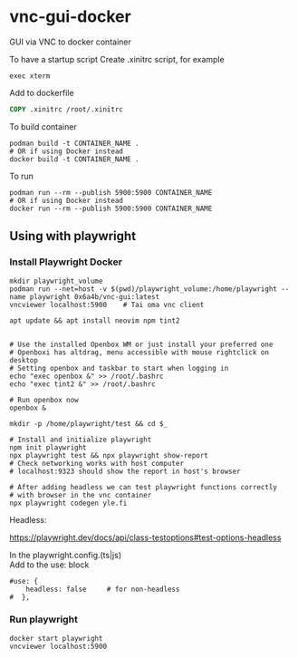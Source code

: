 # vnc-gui-docker
GUI via VNC to docker container


To have a startup script
Create .xinitrc script, for example

```
exec xterm
```

Add to dockerfile

```Dockerfile
COPY .xinitrc /root/.xinitrc
```

To build container

```
podman build -t CONTAINER_NAME .
# OR if using Docker instead
docker build -t CONTAINER_NAME .
```

To run

```
podman run --rm --publish 5900:5900 CONTAINER_NAME
# OR if using Docker instead
docker run --rm --publish 5900:5900 CONTAINER_NAME
```


## Using with playwright



### Install Playwright Docker


```
mkdir playwright_volume
podman run --net=host -v $(pwd)/playwright_volume:/home/playwright --name playwright 0x6a4b/vnc-gui:latest
vncviewer localhost:5900    # Tai oma vnc client
```

```
apt update && apt install neovim npm tint2


# Use the installed Openbox WM or just install your preferred one
# Openboxi has altdrag, menu accessible with mouse rightclick on desktop
# Setting openbox and taskbar to start when logging in
echo "exec openbox &" >> /root/.bashrc
echo "exec tint2 &" >> /root/.bashrc

# Run openbox now
openbox &

mkdir -p /home/playwright/test && cd $_

# Install and initialize playwright
npm init playwright
npx playwright test && npx playwright show-report
# Check networking works with host computer
# localhost:9323 should show the report in host's browser

# After adding headless we can test playwright functions correctly
# with browser in the vnc container
npx playwright codegen yle.fi
```

Headless:

https://playwright.dev/docs/api/class-testoptions#test-options-headless

In the playwright.config.(ts|js)  
Add to the use: block
```
#use: {
    headless: false     # for non-headless
#  },
```

### Run playwright

```
docker start playwright
vncviewer localhost:5900
```
